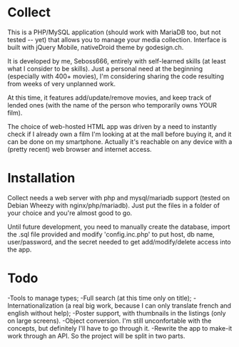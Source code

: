 Collect
=======

This is a PHP/MySQL application (should work with MariaDB too, but not tested -- yet) that allows you to manage your media collection. Interface is built with jQuery Mobile, nativeDroid theme by godesign.ch.

It is developed by me, Seboss666, entirely with self-learned skills (at least what I consider to be skills). Just a personal need at the beginning (especially with 400+ movies), I'm considering sharing the code resulting from weeks of very unplanned work. 

At this time, it features add/update/remove movies, and keep track of lended ones (with the name of the person who temporarily owns YOUR film).

The choice of web-hosted HTML app was driven by a need to instantly check if I already own a film I'm looking at at the mall before buying it, and it can be done on my smartphone. Actually it's reachable on any device with a (pretty recent) web browser and internet access.


Installation
============

Collect needs a web server with php and mysql/mariadb support (tested on Debian Wheezy with nginx/php/mariadb). Just put the files in a folder of your choice and you're almost good to go.

Until future development, you need to manually create the database, import the .sql file provided and modify 'config.inc.php' to put host, db name, user/password, and the secret needed to get add/modify/delete access into the app.


Todo
====

-Tools to manage types;
-Full search (at this time only on title);
-Internationalization (a real big work, because I can only translate french and english without help);
-Poster support, with thumbnails in the listings (only on large screens).
-Object conversion. I'm still unconfortable with the concepts, but definitely I'll have to go through it.
-Rewrite the app to make-it work through an API. So the project will be split in two parts.
